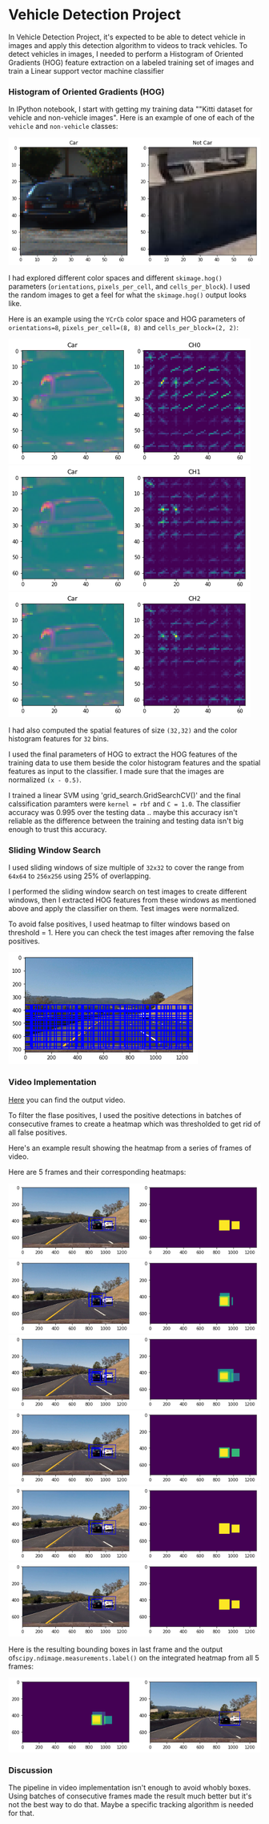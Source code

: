 # Vehicle Detection Project

In Vehicle Detection Project, it's expected to be able to detect vehicle in images and apply this detection algorithm to videos to track vehicles.
To detect vehicles in images, I needed to perform a Histogram of Oriented Gradients (HOG) feature extraction on a labeled training set of images and train a Linear support vector machine classifier

[//]: # (Image References)
[image1]: ./output_images/Vehicle_and_Non_Vehicle.png
[image2]: ./output_images/HOG0.png
[image4]: ./output_images/HOG1.png
[image5]: ./output_images/HOG2.png
[image6]: ./output_images/Test_Sliding_Windows.png
[image7]: ./output_images/Video_Test_Heat_map.png
[image8]: ./output_images/Video_Test_Heat_map1.png
[image9]: ./output_images/Video_Test_Heat_map2.png
[image10]: ./output_images/Video_Test_Heat_map3.png
[image11]: ./output_images/Video_Test_Heat_map4.png
[image12]: ./output_images/Video_Test_Heat_map5.png
[image13]: ./output_images/Video_Test_Output.png
[video1]: ./project_video.mp4


### Histogram of Oriented Gradients (HOG)

In IPython notebook, I start with getting my training data ""Kitti dataset for vehicle and non-vehicle images".  Here is an example of one of each of the `vehicle` and `non-vehicle` classes:

![alt text][image1]

I had explored different color spaces and different `skimage.hog()` parameters (`orientations`, `pixels_per_cell`, and `cells_per_block`).  I used the random images to get a feel for what the `skimage.hog()` output looks like. 

Here is an example using the `YCrCb` color space and HOG parameters of `orientations=8`, `pixels_per_cell=(8, 8)` and `cells_per_block=(2, 2)`:

![alt text][image2]
![alt text][image4]
![alt text][image5]

I had also computed the spatial features of size `(32,32)` and the color histogram features for `32` bins.

I used the final parameters of HOG to extract the HOG features of the training data to use them beside the color histogram features and the spatial features as input to the classifier. I made sure that the images are normalized `(x - 0.5)`.

I trained a linear SVM using 'grid_search.GridSearchCV()' and the final calssification paramters were `kernel = rbf` and `C = 1.0`. The classifier accuracy was 0.995 over the testing data .. maybe this accuracy isn't reliable as the difference between the training and testing data isn't big enough to trust this accuracy.


### Sliding Window Search

I used sliding windows of size multiple of `32x32` to cover the range from `64x64` to `256x256` using 25% of overlapping.

I performed the sliding window search on test images to create different windows, then I extracted HOG features from these windows as mentioned above and apply the classifier on them. Test images were normalized.

To avoid false positives, I used heatmap to filter windows based on threshold = 1. Here you can check the test images after removing the false positives.

![alt text][image6]


### Video Implementation

[Here](./project_video.mp4) you can find the output video.

To filter the flase positives, I used the positive detections in batches of consecutive frames to create a heatmap which was thresholded to get rid of all false positives.

Here's an example result showing the heatmap from a series of frames of video.

Here are 5 frames and their corresponding heatmaps:

![alt text][image7]
![alt text][image8]
![alt text][image9]
![alt text][image10]
![alt text][image11]
![alt text][image12]

Here is the resulting bounding boxes in last frame and the output of`scipy.ndimage.measurements.label()` on the integrated heatmap from all 5 frames:

![alt text][image13]

### Discussion

The pipeline in video implementation isn't enough to avoid whobly boxes. Using batches of consecutive frames made the result much better but it's not the best way to do that. Maybe a specific tracking algorithm is needed for that.
